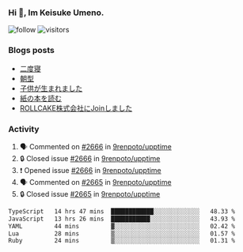 ### Hi 👋, Im Keisuke Umeno.

<!--
**9renpoto/9renpoto** is a ✨ _special_ ✨ repository because its `README.md` (this file) appears on your GitHub profile.

Here are some ideas to get you started:

- 🔭 I’m currently working on ...
- 🌱 I’m currently learning ...
- 👯 I’m looking to collaborate on ...
- 🤔 I’m looking for help with ...
- 💬 Ask me about ...
- 📫 How to reach me: ...
- 😄 Pronouns: ...
- ⚡ Fun fact: ...
-->

![follow](https://img.shields.io/github/followers/9renpoto?label=Follow&style=social)
![visitors](https://komarev.com/ghpvc/?username=9renpoto&label=Profile%20views&color=0e75b6&style=flat)

### Blogs posts

<!-- BLOG-POST-LIST:START -->
- [二度寝](https://9renpoto.win/entry/2024/07/18/going_back_to_sleep)
- [朝型](https://9renpoto.win/entry/2024/05/29/im-an-early)
- [子供が生まれました](https://9renpoto.win/entry/2024/04/18/hello-world)
- [紙の本を読む](https://9renpoto.win/entry/2024/02/25/reading-papar-book)
- [ROLLCAKE株式会社にJoinしました](https://9renpoto.win/entry/2024/02/11/join)
<!-- BLOG-POST-LIST:END -->

### Activity

<!--START_SECTION:activity-->
1. 🗣 Commented on [#2666](https://github.com/9renpoto/upptime/issues/2666#issuecomment-2241924967) in [9renpoto/upptime](https://github.com/9renpoto/upptime)
2. 🔒 Closed issue [#2666](https://github.com/9renpoto/upptime/issues/2666) in [9renpoto/upptime](https://github.com/9renpoto/upptime)
3. ❗ Opened issue [#2666](https://github.com/9renpoto/upptime/issues/2666) in [9renpoto/upptime](https://github.com/9renpoto/upptime)
4. 🗣 Commented on [#2665](https://github.com/9renpoto/upptime/issues/2665#issuecomment-2241840731) in [9renpoto/upptime](https://github.com/9renpoto/upptime)
5. 🔒 Closed issue [#2665](https://github.com/9renpoto/upptime/issues/2665) in [9renpoto/upptime](https://github.com/9renpoto/upptime)
<!--END_SECTION:activity-->

<!--START_SECTION:waka-->

```txt
TypeScript   14 hrs 47 mins  ████████████░░░░░░░░░░░░░   48.33 %
JavaScript   13 hrs 26 mins  ███████████░░░░░░░░░░░░░░   43.93 %
YAML         44 mins         ▓░░░░░░░░░░░░░░░░░░░░░░░░   02.42 %
Lua          28 mins         ▒░░░░░░░░░░░░░░░░░░░░░░░░   01.57 %
Ruby         24 mins         ▒░░░░░░░░░░░░░░░░░░░░░░░░   01.31 %
```

<!--END_SECTION:waka-->
